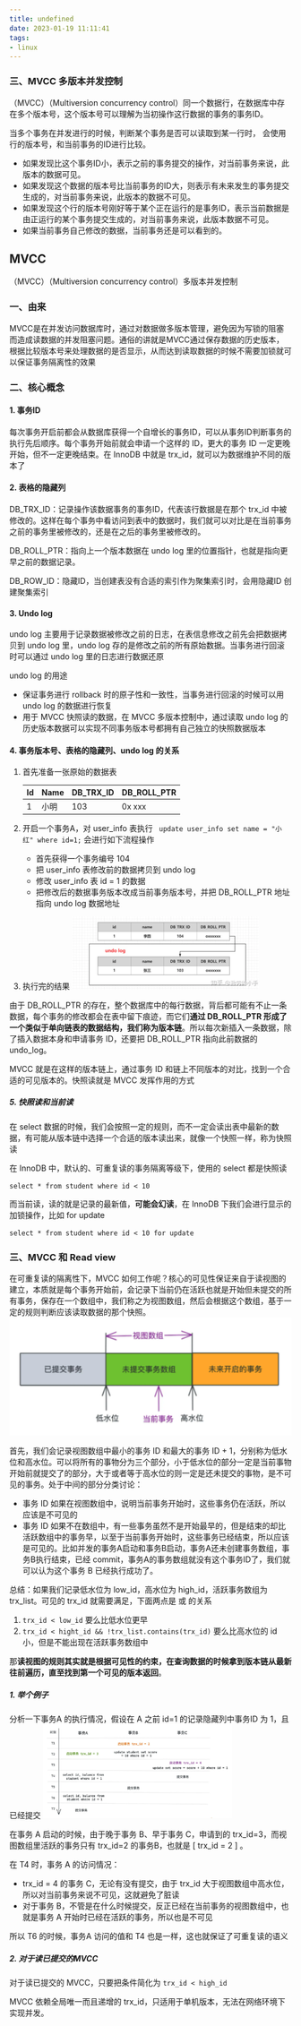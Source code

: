```yaml
---
title: undefined
date: 2023-01-19 11:11:41
tags:
- linux
---
```


### 三、MVCC 多版本并发控制

（MVCC）（Multiversion concurrency control）同一个数据行，在数据库中存在多个版本号，这个版本号可以理解为当初操作这行数据的事务的事务ID。

当多个事务在并发进行的时候，判断某个事务是否可以读取到某一行时， 会使用行的版本号，和当前事务的ID进行比较。

- 如果发现比这个事务ID小，表示之前的事务提交的操作，对当前事务来说，此版本的数据可见。 
- 如果发现这个数据的版本号比当前事务的ID大，则表示有未来发生的事务提交生成的，对当前事务来说，此版本的数据不可见。 
- 如果发现这个行的版本号刚好等于某个正在运行的是事务ID，表示当前数据是由正运行的某个事务提交生成的，对当前事务来说，此版本数据不可见。 
- 如果当前事务自己修改的数据，当前事务还是可以看到的。

## MVCC

（MVCC）（Multiversion concurrency control）多版本并发控制

### 一、由来

MVCC是在并发访问数据库时，通过对数据做多版本管理，避免因为写锁的阻塞而造成读数据的并发阻塞问题。通俗的讲就是MVCC通过保存数据的历史版本，根据比较版本号来处理数据的是否显示，从而达到读取数据的时候不需要加锁就可以保证事务隔离性的效果

### 二、核心概念

#### 1. 事务ID

每次事务开启前都会从数据库获得一个自增长的事务ID，可以从事务ID判断事务的执行先后顺序。每个事务开始前就会申请一个这样的 ID，更大的事务 ID 一定更晚开始，但不一定更晚结束。在 InnoDB 中就是 trx_id，就可以为数据维护不同的版本了

#### 2. 表格的隐藏列

DB_TRX_ID：记录操作该数据事务的事务ID，代表该行数据是在那个 trx_id 中被修改的。这样在每个事务中看访问到表中的数据时，我们就可以对比是在当前事务之前的事务里被修改的，还是在之后的事务里被修改的。

DB_ROLL_PTR：指向上一个版本数据在 undo log 里的位置指针，也就是指向更早之前的数据记录。

DB_ROW_ID：隐藏ID，当创建表没有合适的索引作为聚集索引时，会用隐藏ID 创建聚集索引

#### 3. Undo log

undo log 主要用于记录数据被修改之前的日志，在表信息修改之前先会把数据拷贝到 undo log 里，undo log 存的是修改之前的所有原始数据。当事务进行回滚时可以通过 undo log 里的日志进行数据还原

undo log 的用途

- 保证事务进行 rollback 时的原子性和一致性，当事务进行回滚的时候可以用 undo log 的数据进行恢复
- 用于 MVCC 快照读的数据，在 MVCC 多版本控制中，通过读取 undo log 的历史版本数据可以实现不同事务版本号都拥有自己独立的快照数据版本

#### 4. 事务版本号、表格的隐藏列、undo log 的关系

1. 首先准备一张原始的数据表

    | Id   | Name | DB_TRX_ID | DB_ROLL_PTR |
    | ---- | ---- | --------- | ----------- |
    | 1    | 小明 | 103       | 0x xxx      |

2. 开启一个事务A，对 user_info 表执行 ` update user_info set name = "小红" where id=1;` 会进行如下流程操作

    - 首先获得一个事务编号 104
    - 把 user_info 表修改前的数据拷贝到 undo log 
    - 修改 user_info 表 id = 1 的数据
    - 把修改后的数据事务版本改成当前事务版本号，并把 DB_ROLL_PTR 地址指向 undo log 数据地址

3. 执行完的结果
    <img src="./image/事务和undo_log.png" style="zoom:50%;" />

由于 DB_ROLL_PTR 的存在，整个数据库中的每行数据，背后都可能有不止一条数据，每个事务的修改都会在表中留下痕迹，而它们**通过 DB_ROLL_PTR 形成了一个类似于单向链表的数据结构，我们称为版本链**。所以每次新插入一条数据，除了插入数据本身和申请事务 ID，还要把 DB_ROLL_PTR 指向此前数据的 undo_log。

MVCC 就是在这样的版本链上，通过事务 ID 和链上不同版本的对比，找到一个合适的可见版本的。快照读就是 MVCC 发挥作用的方式

##### 5. 快照读和当前读

在 select 数据的时候，我们会按照一定的规则，而不一定会读出表中最新的数据，有可能从版本链中选择一个合适的版本读出来，就像一个快照一样，称为快照读

在 InnoDB 中，默认的、可重复读的事务隔离等级下，使用的 select 都是快照读

```
select * from student where id < 10
```

而当前读，读的就是记录的最新值，**可能会幻读**，在 InnoDB 下我们会进行显示的加锁操作，比如 for update

```
select * from student where id < 10 for update
```

### 三、MVCC 和 Read view

在可重复读的隔离性下，MVCC 如何工作呢？核心的可见性保证来自于读视图的建立，本质就是每个事务开始前，会记录下当前仍在活跃也就是开始但未提交的所有事务，保存在一个数组中，我们称之为视图数组，然后会根据这个数组，基于一定的规则判断应该读取数据的那个快照。
<img src="./image/读视图.png" alt="s" style="zoom:%;" />

首先，我们会记录视图数组中最小的事务 ID 和最大的事务 ID + 1，分别称为低水位和高水位。可以将所有的事物分为三个部分，小于低水位的部分一定是当前事物开始前就提交了的部分，大于或者等于高水位的则一定是还未提交的事物，是不可见的事务。处于中间的部分分类讨论：

- 事务 ID 如果在视图数组中，说明当前事务开始时，这些事务仍在活跃，所以应该是不可见的
- 事务 ID 如果不在数组中，有一些事务虽然不是开始最早的，但是结束的却比活跃数组中的事务早，以至于当前事务开始时，这些事务已经结束，所以应该是可见的。比如并发的事务A启动和事务B启动，事务A还未创建事务数组，事务B执行结束，已经 commit，事务A的事务数组就没有这个事务ID了，我们就可以认为这个事务 B 已经执行成功了。

总结：如果我们记录低水位为 low_id，高水位为 high_id，活跃事务数组为 trx_list。可见的 trx_id 就需要满足，下面两点是 或 的关系

1. ` trx_id < low_id `  要么比低水位更早
2. ` trx_id < hight_id && !trx_list.contains(trx_id) `   要么比高水位的 id 小，但是不能出现在活跃事务数组中

那**读视图的规则其实就是根据可见性的约束，在查询数据的时候拿到版本链从最新往前遍历，直至找到第一个可见的版本返回**。

##### 1. 举个例子

分析一下事务A 的执行情况，假设在 A 之前 id=1 的记录隐藏列中事务ID 为 1，且已经提交
<img src="./image/MVCC和读视图.png" style="zoom:33%;" />

在事务 A 启动的时候，由于晚于事务 B、早于事务 C，申请到的 trx_id=3，而视图数组里活跃的事务只有 trx_id=2 的事务B，也就是 [ trx_id = 2 ] 。

在 T4 时，事务 A 的访问情况：

-  trx_id = 4 的事务 C，无论有没有提交，由于 trx_id 大于视图数组中高水位，所以对当前事务来说不可见，这就避免了脏读
- 对于事务 B，不管是在什么时候提交，反正已经在当前事务的视图数组中，也就是事务 A 开始时已经在活跃的事务，所以也是不可见

所以 T6 的时候，事务A 访问的值和 T4 也是一样，这也就保证了可重复读的语义

##### 2. 对于读已提交的MVCC

对于读已提交的 MVCC，只要把条件简化为 ` trx_id < high_id `

MVCC 依赖全局唯一而且递增的 trx_id，只适用于单机版本，无法在网络环境下实现并发。




















